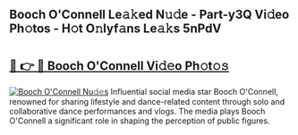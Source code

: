 ## Booch O&#039;Connell Le𝚊𝚔ed N𝚞𝚍e - Part-y3Q Vi𝚍eo Ph𝚘tos - H𝚘t O𝚗lyf𝚊ns Le𝚊𝚔s 5nPdV

# <h2><a href="http://hf7ho3.feru.top/?c=Booch+O%26%23039%3bConnell">🔗 👉 🔴 Booch O&#039;Connell Vi𝚍𝚎o Ph𝚘t𝚘𝚜</a></h2>

[![Booch O&#039;Connell Nu𝚍𝚎s](https://i.imgur.com/0TWrTi3.gif)](http://hf7ho3.feru.top/?c=Booch+O%26%23039%3bConnell)
Influential social media star Booch O&#039;Connell, renowned for sharing lifestyle and dance-related content through solo and collaborative dance performances and vlogs. The media plays Booch O&#039;Connell a significant role in shaping the perception of public figures. 
